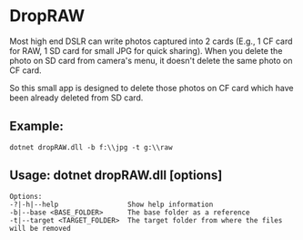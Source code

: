 # DropRAW

Most high end DSLR can write photos captured into 2 cards (E.g., 1 CF card for RAW, 1 SD card for small JPG for quick sharing). 
When you delete the photo on SD card from camera's menu, it doesn't delete the same photo on CF card.

So this small app is designed to delete those photos on CF card which have been already deleted from SD card.

## Example:

    dotnet dropRAW.dll -b f:\\jpg -t g:\\raw

## Usage: dotnet dropRAW.dll [options]
    Options:
    -?|-h|--help                 Show help information
    -b|--base <BASE_FOLDER>      The base folder as a reference
    -t|--target <TARGET_FOLDER>  The target folder from where the files will be removed


